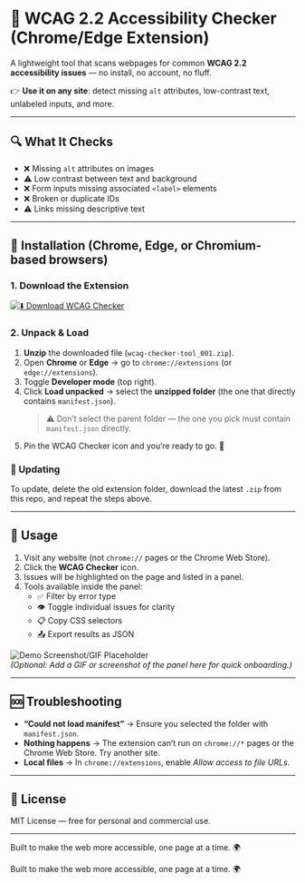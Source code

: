 # 🧪 WCAG 2.2 Accessibility Checker (Chrome/Edge Extension)

A lightweight tool that scans webpages for common **WCAG 2.2 accessibility issues** — no install, no account, no fluff.  

👉 **Use it on any site**: detect missing `alt` attributes, low-contrast text, unlabeled inputs, and more.  

---

## 🔍 What It Checks
- ❌ Missing `alt` attributes on images  
- ⚠️ Low contrast between text and background  
- ❌ Form inputs missing associated `<label>` elements  
- ❌ Broken or duplicate IDs  
- ⚠️ Links missing descriptive text  

---

## 🚀 Installation (Chrome, Edge, or Chromium-based browsers)

### 1. Download the Extension
[![⬇️ Download WCAG Checker](https://img.shields.io/badge/Download-WCAG%20Checker-blue?style=for-the-badge)](https://github.com/c-hibbard/wcag-checker-tool/raw/main/extension/wcag-checker-tool_001.zip)

### 2. Unpack & Load
1. **Unzip** the downloaded file (`wcag-checker-tool_001.zip`).  
2. Open **Chrome** or **Edge** → go to `chrome://extensions` (or `edge://extensions`).  
3. Toggle **Developer mode** (top right).  
4. Click **Load unpacked** → select the **unzipped folder** (the one that directly contains `manifest.json`).  
   > ⚠️ Don’t select the parent folder — the one you pick must contain `manifest.json` directly.  
5. Pin the WCAG Checker icon and you’re ready to go. 🎉  

### 🔄 Updating
To update, delete the old extension folder, download the latest `.zip` from this repo, and repeat the steps above.  

---

## 🧭 Usage
1. Visit any website (not `chrome://` pages or the Chrome Web Store).  
2. Click the **WCAG Checker** icon.  
3. Issues will be highlighted on the page and listed in a panel.  
4. Tools available inside the panel:  
   - ✅ Filter by error type  
   - 👁️ Toggle individual issues for clarity  
   - 📋 Copy CSS selectors  
   - 📤 Export results as JSON  

![Demo Screenshot/GIF Placeholder](demo.gif)  
*(Optional: Add a GIF or screenshot of the panel here for quick onboarding.)*  

---

## 🆘 Troubleshooting
- **“Could not load manifest”** → Ensure you selected the folder with `manifest.json`.  
- **Nothing happens** → The extension can’t run on `chrome://*` pages or the Chrome Web Store. Try another site.  
- **Local files** → In `chrome://extensions`, enable *Allow access to file URLs*.  

---

## 📄 License
MIT License — free for personal and commercial use.  

---

Built to make the web more accessible, one page at a time. 🌍  

Built to make the web more accessible, one page at a time. 🌍  
